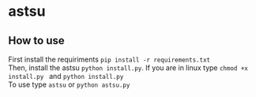 # astsu

## How to use
First install the requiriments ``` pip install -r requirements.txt ```                                                                    
Then, install the astsu ``` python install.py ```. If you are in linux type ```chmod +x install.py ``` and ``` python install.py ```       
To use type ``` astsu ``` or ``` python astsu.py ```
